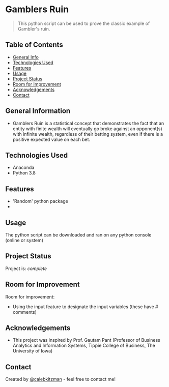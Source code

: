 # Gamblers Ruin 
> This python script can be used to prove the classic example of Gambler's ruin. 

## Table of Contents
* [General Info](#general-information)
* [Technologies Used](#technologies-used)
* [Features](#features)
* [Usage](#usage)
* [Project Status](#project-status)
* [Room for Improvement](#room-for-improvement)
* [Acknowledgements](#acknowledgements)
* [Contact](#contact)

## General Information
- Gamblers Ruin is a statistical concept that demonstrates the fact that an entity with finite wealth will eventually go broke against an opponent(s) with infinite wealth, regardless of their betting system, even if there is a positive expected value on each bet.

## Technologies Used
- Anaconda
- Python 3.8

## Features
- 'Random' python package
- 

## Usage
The python script can be downloaded and ran on any python console (online or system)

## Project Status
Project is: _complete_

## Room for Improvement
Room for improvement:
- Using the input feature to designate the input variables (these have # comments)

## Acknowledgements
- This project was inspired by Prof. Gautam Pant (Professor of Business Analytics and Information Systems, Tippie College of Business, The University of Iowa)

## Contact
Created by [@calebkitzman](https://www.calebkitzman.com/) - feel free to contact me!



